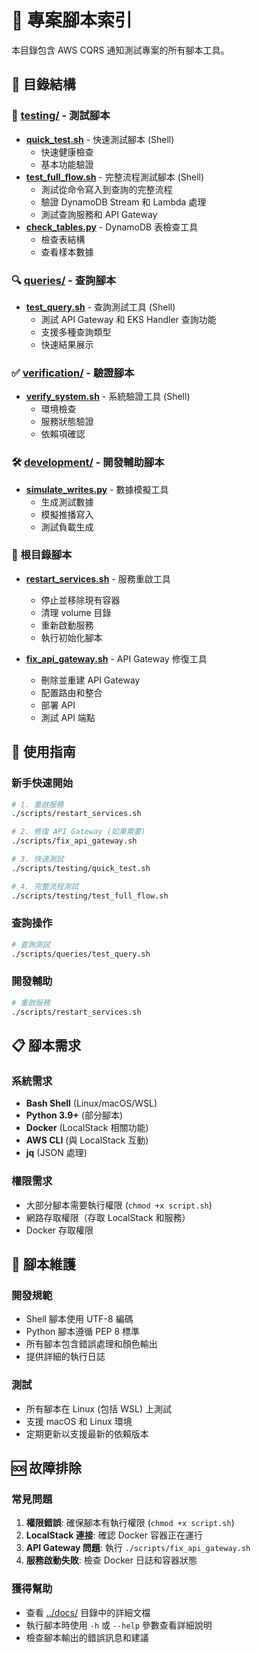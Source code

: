 # 🔧 專案腳本索引

本目錄包含 AWS CQRS 通知測試專案的所有腳本工具。

## 📁 目錄結構

### 🧪 [testing/](./testing/) - 測試腳本

- **[quick_test.sh](./testing/quick_test.sh)** - 快速測試腳本 (Shell)
  - 快速健康檢查
  - 基本功能驗證
- **[test_full_flow.sh](./testing/test_full_flow.sh)** - 完整流程測試腳本 (Shell)
  - 測試從命令寫入到查詢的完整流程
  - 驗證 DynamoDB Stream 和 Lambda 處理
  - 測試查詢服務和 API Gateway
- **[check_tables.py](./testing/check_tables.py)** - DynamoDB 表檢查工具
  - 檢查表結構
  - 查看樣本數據

### 🔍 [queries/](./queries/) - 查詢腳本

- **[test_query.sh](./queries/test_query.sh)** - 查詢測試工具 (Shell)
  - 測試 API Gateway 和 EKS Handler 查詢功能
  - 支援多種查詢類型
  - 快速結果展示

### ✅ [verification/](./verification/) - 驗證腳本

- **[verify_system.sh](./verification/verify_system.sh)** - 系統驗證工具 (Shell)
  - 環境檢查
  - 服務狀態驗證
  - 依賴項確認

### 🛠️ [development/](./development/) - 開發輔助腳本

- **[simulate_writes.py](./development/simulate_writes.py)** - 數據模擬工具
  - 生成測試數據
  - 模擬推播寫入
  - 測試負載生成

### 🔄 根目錄腳本

- **[restart_services.sh](./restart_services.sh)** - 服務重啟工具

  - 停止並移除現有容器
  - 清理 volume 目錄
  - 重新啟動服務
  - 執行初始化腳本

- **[fix_api_gateway.sh](./fix_api_gateway.sh)** - API Gateway 修復工具
  - 刪除並重建 API Gateway
  - 配置路由和整合
  - 部署 API
  - 測試 API 端點

## 🚀 使用指南

### 新手快速開始

```bash
# 1. 重啟服務
./scripts/restart_services.sh

# 2. 修復 API Gateway (如果需要)
./scripts/fix_api_gateway.sh

# 3. 快速測試
./scripts/testing/quick_test.sh

# 4. 完整流程測試
./scripts/testing/test_full_flow.sh
```

### 查詢操作

```bash
# 查詢測試
./scripts/queries/test_query.sh
```

### 開發輔助

```bash
# 重啟服務
./scripts/restart_services.sh
```

## 📋 腳本需求

### 系統需求

- **Bash Shell** (Linux/macOS/WSL)
- **Python 3.9+** (部分腳本)
- **Docker** (LocalStack 相關功能)
- **AWS CLI** (與 LocalStack 互動)
- **jq** (JSON 處理)

### 權限需求

- 大部分腳本需要執行權限 (`chmod +x script.sh`)
- 網路存取權限（存取 LocalStack 和服務）
- Docker 存取權限

## 🔧 腳本維護

### 開發規範

- Shell 腳本使用 UTF-8 編碼
- Python 腳本遵循 PEP 8 標準
- 所有腳本包含錯誤處理和顏色輸出
- 提供詳細的執行日誌

### 測試

- 所有腳本在 Linux (包括 WSL) 上測試
- 支援 macOS 和 Linux 環境
- 定期更新以支援最新的依賴版本

## 🆘 故障排除

### 常見問題

1. **權限錯誤**: 確保腳本有執行權限 (`chmod +x script.sh`)
2. **LocalStack 連接**: 確認 Docker 容器正在運行
3. **API Gateway 問題**: 執行 `./scripts/fix_api_gateway.sh`
4. **服務啟動失敗**: 檢查 Docker 日誌和容器狀態

### 獲得幫助

- 查看 [../docs/](../docs/) 目錄中的詳細文檔
- 執行腳本時使用 `-h` 或 `--help` 參數查看詳細說明
- 檢查腳本輸出的錯誤訊息和建議
